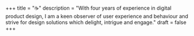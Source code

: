 +++
title = "☕️"
description = "With four years of experience in digital product design, I am a keen observer of user experience and behaviour and strive for design solutions which delight, intrigue and engage."
draft = false
+++

